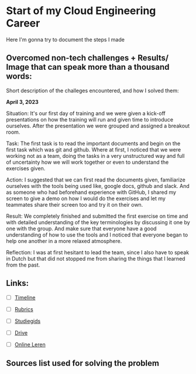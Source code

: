 # Start of my Cloud Engineering Career

Here I'm gonna try to document the steps I made

## Overcomed non-tech challenges + Results/ Image that can speak more than a thousand words:

Short description of the challeges encountered, and how I solved them:

**April 3, 2023**

Situation: It's our first day of training and we were given a kick-off presentations on how the training will run and given time to introduce ourselves. After the presentation we were grouped and assigned a breakout room.

Task: The first task is to read the important documents and begin on the first task which was git and github. Where at first, I noticed that we were working not as a team, doing the tasks in a very unstructured way and full of uncertainty how we will work together or even to understand the exercises given. 

Action: I suggested that we can first read the documents given, familiarize ourselves with the tools being used like, google docs, github and slack. And as someone who had beforehand experience with GitHub, I shared my screen to give a demo on how I would do the exercises and let my teammates share their screen too and try it on their own.

Result: We completely finished and submitted the first exercise on time and with detailed understanding of the key terminologies by discussing it one by one with the group. And make sure that everyone have a good understanding of how to use the tools and I noticed that everyone began to help one another in a more relaxed atmosphere.

Reflection: I was at first hesitant to lead the team, since I also have to speak in Dutch but that did not stopped me from sharing the things that I learned from the past.

<!-- Date
Situation:
Task:
Action:
Result:
Reflection:  -->


## Links:

- [ ] [Timeline](https://docs.google.com/spreadsheets/d/e/2PACX-1vSLyhN3DvO2U_nKT4CAu8upC8AouBIe7dFHS8156DjmIok3HT54EW9Ij5SgpcsFhvs-GPghWQ9R6Cnn/pubhtml?gid=1716824088&single=true)
- [ ] [Rubrics](https://docs.google.com/spreadsheets/d/e/2PACX-1vRZ3Ak9ncabapiBOC0v2UpT0ON5b6R06rEiLL_SogPTMyPe4F1H4outMORfvEWh8r6iLS_ndag-eimn/pubhtml?gid=1679145797&single=true)
- [ ] [Studiegids](https://docs.google.com/document/d/1qAlCAMymeac9a5vjemS-6EwgizimEOaDuzul4ncWpdM/edit)
- [ ] [Drive](https://drive.google.com/drive/folders/1x3wo7M2cBO9Dh8YXBGAYeVmi2-5zyOKA?usp=sharing)
- [ ] [Online Leren](https://docs.google.com/document/d/1U3KkFgohybx2C5CJzJ9Tez2G1VjNrDoo7YF91xJZ0XA/edit)


## Sources list used for solving the problem

